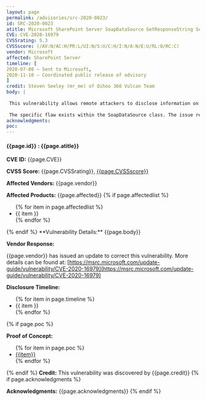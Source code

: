 ```yaml
---
layout: page
permalink: /advisories/src-2020-0023/
id: SRC-2020-0023
atitle: Microsoft SharePoint Server SoapDataSource GetResponseString Server-Side Request Forgery Information Disclosure Vulnerability
CVE: CVE-2020-16979
CVSSrating: 5.3
CVSSscore: (/AV:N/AC:H/PR:L/UI:N/S:U/C:H/I:N/A:N/E:U/RL:O/RC:C)
vendor: Microsoft
affected: SharePoint Server
timeline: [
2020-07-08 – Sent to Microsoft,
2020-11-10 – Coordinated public release of advisory
]
credit: Steven Seeley (mr_me) of Qihoo 360 Vulcan Team
body: |
 
 This vulnerability allows remote attackers to disclose information on affected installations of SharePoint Server. Authentication is required to exploit this vulnerability.
 
 The specific flaw exists within the SoapDataSource class. The issue results from the lack of proper validation of user-supplied SelectUrl property when performing data source access. An attacker can leverage this vulnerability to execute arbitrary web requests to protected resources.
acknowledgments:
poc: 
---
```


<h4><b>{{page.id}} : {{page.atitle}}</b></h4>

**CVE ID:**
{{page.CVE}}

**CVSS Score:**
{{page.CVSSrating}}, <a href="https://nvd.nist.gov/vuln-metrics/cvss/v3-calculator?vector={{page.CVSSscore}}">{{page.CVSSscore}}</a>

**Affected Vendors:**
{{page.vendor}}

**Affected Products:**
{{page.affected}}
{% if page.affectedlist %}
<ul class="cn">
{% for item in page.affectedlist %}
  <li>{{ item }}</li>
{% endfor %}
</ul>
{% endif %}
**Vulnerability Details:**
{{page.body}}

**Vendor Response:**

{{page.vendor}} has issued an update to correct this vulnerability. More details can be found at:
[https://msrc.microsoft.com/update-guide/vulnerability/CVE-2020-16979](https://msrc.microsoft.com/update-guide/vulnerability/CVE-2020-16979)

**Disclosure Timeline:**
<ul>
{% for item in page.timeline %}
  <li>{{ item }}</li>
{% endfor %}
</ul>
{% if page.poc %}

**Proof of Concept:**
<ul>
{% for item in page.poc %}
  <li><a href="{{item}}">{{item}}</a></li>
{% endfor %}
</ul>

{% endif %}
**Credit:**
This vulnerability was discovered by {{page.credit}}
{% if page.acknowledgments %}

**Acknowledgments:**
{{page.acknowledgments}}
{% endif %}